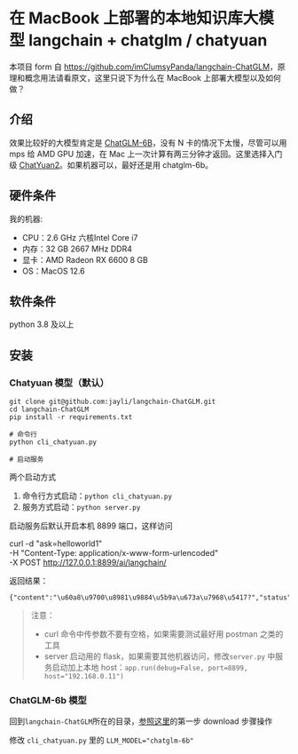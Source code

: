 # 在 MacBook 上部署的本地知识库大模型 langchain + chatglm / chatyuan

本项目 form 自 <https://github.com/imClumsyPanda/langchain-ChatGLM>，原理和概念用法请看原文，这里只说下为什么在 MacBook 上部署大模型以及如何做？

## 介绍

效果比较好的大模型肯定是 [ChatGLM-6B](https://github.com/THUDM/ChatGLM-6B)，没有 N 卡的情况下太慢，尽管可以用 mps 给 AMD GPU 加速，在 Mac 上一次计算有两三分钟才返回。这里选择入门级 [ChatYuan2](https://huggingface.co/ClueAI/ChatYuan-large-v2)。如果机器可以，最好还是用 chatglm-6b。

## 硬件条件

我的机器:

- CPU：2.6 GHz 六核Intel Core i7
- 内存：32 GB 2667 MHz DDR4
- 显卡：AMD Radeon RX 6600 8 GB
- OS：MacOS 12.6

## 软件条件

python 3.8 及以上

## 安装

### Chatyuan 模型（默认）

```
git clone git@github.com:jayli/langchain-ChatGLM.git
cd langchain-ChatGLM
pip install -r requirements.txt

# 命令行
python cli_chatyuan.py

# 启动服务
```

两个启动方式

1. 命令行方式启动：`python cli_chatyuan.py`
1. 服务方式启动：`python server.py`

启动服务后默认开启本机 8899 端口，这样访问

   curl -d "ask=helloworld1" \
        -H "Content-Type: application/x-www-form-urlencoded"  \
        -X POST http://127.0.0.1:8899/ai/langchain/

返回结果：

    {"content":"\u60a8\u9700\u8981\u9884\u5b9a\u673a\u7968\u5417?","status":200}

> 注意：
> - curl 命令中传参数不要有空格，如果需要测试最好用 postman 之类的工具
> - server 启动用的 flask，如果需要其他机器访问，修改`server.py` 中服务启动加上本地 host：`app.run(debug=False, port=8899, host="192.168.0.11")`

### ChatGLM-6b 模型

回到`langchain-ChatGLM`所在的目录，[参照这里](https://github.com/THUDM/ChatGLM-6B/issues/6#issuecomment-1471303336)的第一步 download 步骤操作

修改 `cli_chatyuan.py` 里的 `LLM_MODEL="chatglm-6b"`
